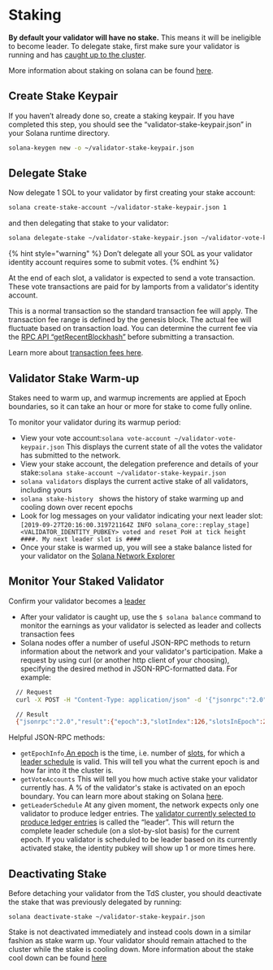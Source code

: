 # Staking

**By default your validator will have no stake.** This means it will be ineligible to become leader.
To delegate stake, first make sure your validator is running and has [caught up to the cluster](monitoring-your-validator.md#validator-catch-up).

More information about staking on solana can be found [here](../../../running-validator/validator-stake.md).

## Create Stake Keypair

If you haven’t already done so, create a staking keypair. If you have completed this step, you should see the “validator-stake-keypair.json” in your Solana runtime directory.

```bash
solana-keygen new -o ~/validator-stake-keypair.json
```

## Delegate Stake

Now delegate 1 SOL to your validator by first creating your stake account:

```bash
solana create-stake-account ~/validator-stake-keypair.json 1
```

and then delegating that stake to your validator:

```bash
solana delegate-stake ~/validator-stake-keypair.json ~/validator-vote-keypair.json
```

{% hint style="warning" %}
Don’t delegate all your SOL as your validator identity account requires some to submit votes.
{% endhint %}

At the end of each slot, a validator is expected to send a vote transaction. These vote transactions are paid for by lamports from a validator's identity account.

This is a normal transaction so the standard transaction fee will apply. The transaction fee range is defined by the genesis block. The actual fee will fluctuate based on transaction load. You can determine the current fee via the [RPC API “getRecentBlockhash”](../../../apps/jsonrpc-api.md#getrecentblockhash) before submitting a transaction.

Learn more about [transaction fees here](../../../implemented-proposals/transaction-fees.md).

## Validator Stake Warm-up

Stakes need to warm up, and warmup increments are applied at Epoch boundaries, so it can take an hour or more for stake to come fully online.

To monitor your validator during its warmup period:

* View your vote account:`solana vote-account ~/validator-vote-keypair.json` This displays the current state of all the votes the validator has submitted to the network.
* View your stake account, the delegation preference and details of your stake:`solana stake-account ~/validator-stake-keypair.json`
* `solana validators` displays the current active stake of all validators, including yours
* `solana stake-history ` shows the history of stake warming up and cooling down over recent epochs
* Look for log messages on your validator indicating your next leader slot: `[2019-09-27T20:16:00.319721164Z INFO solana_core::replay_stage] <VALIDATOR_IDENTITY_PUBKEY> voted and reset PoH at tick height ####. My next leader slot is ####`
* Once your stake is warmed up, you will see a stake balance listed for your validator on the [Solana Network Explorer](http://explorer.solana.com/validators)

## Monitor Your Staked Validator

Confirm your validator becomes a [leader](../../../terminology.md#leader)

* After your validator is caught up, use the `$ solana balance` command to monitor the earnings as your validator is selected as leader and collects transaction fees
* Solana nodes offer a number of useful JSON-RPC methods to return information about the network and your validator's participation. Make a request by using curl \(or another http client of your choosing\), specifying the desired method in JSON-RPC-formatted data. For example:

```bash
  // Request
  curl -X POST -H "Content-Type: application/json" -d '{"jsonrpc":"2.0","id":1, "method":"getEpochInfo"}' http://localhost:8899

  // Result
  {"jsonrpc":"2.0","result":{"epoch":3,"slotIndex":126,"slotsInEpoch":256},"id":1}
```

Helpful JSON-RPC methods:

* `getEpochInfo`[ An epoch](../../../terminology.md#epoch) is the time, i.e. number of [slots](../../../terminology.md?highlight=epoch#slot), for which a [leader schedule](../../../terminology.md?highlight=epoch#leader-schedule) is valid. This will tell you what the current epoch is and how far into it the cluster is.
* `getVoteAccounts` This will tell you how much active stake your validator currently has. A % of the validator's stake is activated on an epoch boundary. You can learn more about staking on Solana [here](../../../cluster/stake-delegation-and-rewards.md).
* `getLeaderSchedule` At any given moment, the network expects only one validator to produce ledger entries. The [validator currently selected to produce ledger entries](../../../cluster/leader-rotation.md) is called the “leader”.  This will return the complete leader schedule \(on a slot-by-slot basis\) for the current epoch. If you validator is scheduled to be leader based on its currently activated stake, the identity pubkey will show up 1 or more times here.

## Deactivating Stake

Before detaching your validator from the TdS cluster, you should deactivate the stake that was previously delegated by running:

```
solana deactivate-stake ~/validator-stake-keypair.json
```

Stake is not deactivated immediately and instead cools down in a similar fashion as stake warm up.  Your validator should remain attached to the cluster while the stake is cooling down. More information about the stake cool down can be found [here](../../../running-validator/validator-stake.md)
